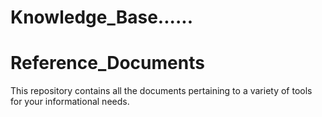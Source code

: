 # Knowledge_Base......

# Reference_Documents

This repository contains all the documents pertaining to a variety of tools for your informational needs.

